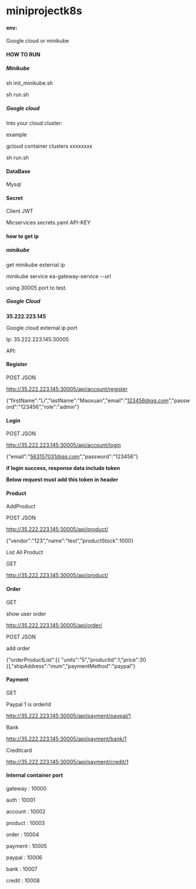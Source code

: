 # miniprojectk8s





#### env:

Google cloud or minikube



#### HOW TO RUN



##### Minikube

sh init_minikube.sh

sh run.sh



##### Google cloud

Into your cloud cluster:

example

gcloud container clusters xxxxxxxx

sh run.sh





#### DataBase

Mysql



#### Secret

Client JWT

Micservices    secrets.yaml API-KEY



#### how to get ip

##### minikube 

get minikube external ip

minikube service ea-gateway-service --url

using 30005 port to test.



##### Google Cloud

**35.222.223.145**

Google cloud external ip port

Ip: 35.222.223.145:30005





API:

#### Register

POST JSON

http://35.222.223.145:30005/api/account/register

{"firstName":"Li","lastName":"Maoxuan","email":"123456@qq.com","password":"123456","role":"admin"}





#### Login

POST JSON

http://35.222.223.145:30005/api/account/login

{"email":"563157031@qq.com","password":"123456"}



**if login success,  response data include  token**

**Below request must add this token in header**



#### Product

AddProduct

POST JSON

http://35.222.223.145:30005/api/product/

{"vendor":"123","name":"test","productStock":1000}



List All Product

GET

http://35.222.223.145:30005/api/product/





#### Order

GET

show user order

http://35.222.223.145:30005/api/order/



POST JSON

add order

{"orderProductList":[{
	"units":"5","productId":1,"price":30
}],"shipAddress":"mum","paymentMethod":"paypal"}





#### Payment

GET 

Paypal       1  is orderId

http://35.222.223.145:30005/api/payment/paypal/1

Bank

http://35.222.223.145:30005/api/payment/bank/1

Creditcard

http://35.222.223.145:30005/api/payment/credit/1















#### Internal container port

gateway : 10000 

auth : 10001

account  : 10002

product : 10003

order : 10004

payment : 10005

paypal : 10006

bank : 10007

credit : 10008





